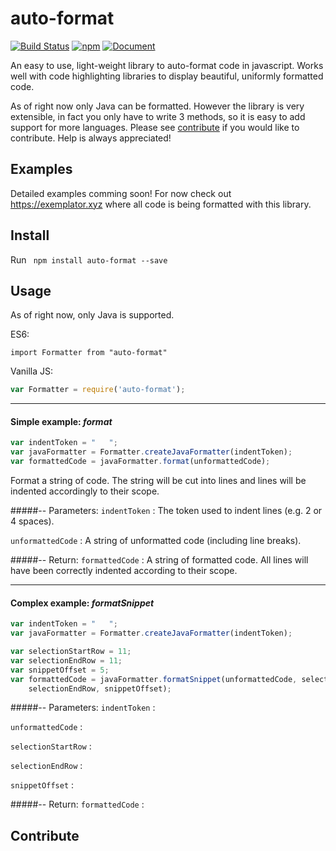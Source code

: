 # auto-format

[![Build Status](https://travis-ci.org/jundl77/auto-format.svg?branch=master)](https://travis-ci.org/jundl77/auto-format)
[![npm](http://img.shields.io/npm/v/auto-format.svg?style=flat)](https://www.npmjs.com/package/auto-format)
[![Document](https://doc.esdoc.org/github.com/jundl77/auto-format/badge.svg)](https://doc.esdoc.org/github.com/jundl77/auto-format/)

An easy to use, light-weight library to auto-format code in javascript. Works well with code highlighting libraries to display beautiful, uniformly formatted code. 

As of right now only Java can be formatted. However the library is very extensible, in fact you only have to write 3 methods, so it is easy to add support for more languages.
Please see [contribute](#contribute) if you would like to contribute. Help is always appreciated!

## Examples

Detailed examples comming soon! For now check out https://exemplator.xyz where all code is being formatted 
with this library.

## Install

Run ` npm install auto-format --save`

## Usage

As of right now, only Java is supported.

ES6: 
```es6 
import Formatter from "auto-format"
```
Vanilla JS: 

```js 
var Formatter = require('auto-format');
```
***

#### Simple example: *format*

```js
var indentToken = "   ";
var javaFormatter = Formatter.createJavaFormatter(indentToken);
var formattedCode = javaFormatter.format(unformattedCode);
```
Format a string of code. The string will be cut into lines and lines will 
be indented accordingly to their scope.

#####-- Parameters:
`indentToken` : The token used to indent lines (e.g. 2 or 4 spaces).

`unformattedCode` : A string of unformatted code (including line breaks).

#####-- Return:
`formattedCode` : A string of formatted code. All lines will have been correctly
                  indented according to their scope.
                  
***

#### Complex example: *formatSnippet*

```js
var indentToken = "   ";
var javaFormatter = Formatter.createJavaFormatter(indentToken);

var selectionStartRow = 11;
var selectionEndRow = 11;
var snippetOffset = 5;
var formattedCode = javaFormatter.formatSnippet(unformattedCode, selectionStartRow, 
    selectionEndRow, snippetOffset);
```

#####-- Parameters:
`indentToken` :

`unformattedCode` :

`selectionStartRow` :

`selectionEndRow` :

`snippetOffset` :

#####-- Return:
`formattedCode` :

## Contribute
